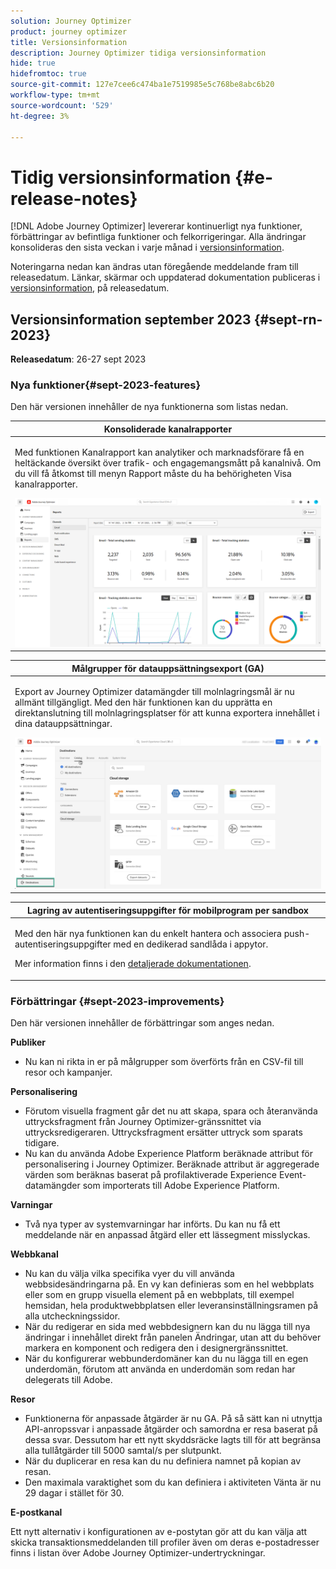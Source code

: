 ```yaml
---
solution: Journey Optimizer
product: journey optimizer
title: Versionsinformation
description: Journey Optimizer tidiga versionsinformation
hide: true
hidefromtoc: true
source-git-commit: 127e7cee6c474ba1e7519985e5c768be8abc6b20
workflow-type: tm+mt
source-wordcount: '529'
ht-degree: 3%

---
```


# Tidig versionsinformation {#e-release-notes}

[!DNL Adobe Journey Optimizer] levererar kontinuerligt nya funktioner, förbättringar av befintliga funktioner och felkorrigeringar. Alla ändringar konsolideras den sista veckan i varje månad i [versionsinformation](release-notes.md).

Noteringarna nedan kan ändras utan föregående meddelande fram till releasedatum. Länkar, skärmar och uppdaterad dokumentation publiceras i [versionsinformation](release-notes.md), på releasedatum.

## Versionsinformation september 2023 {#sept-rn-2023}

**Releasedatum**: 26-27 sept 2023

### Nya funktioner{#sept-2023-features}

Den här versionen innehåller de nya funktionerna som listas nedan.


<table>
<thead>
<tr>
<th><strong>Konsoliderade kanalrapporter</strong><br/></th>
</tr>
</thead>
<tbody>
<tr>
<td>
<p>Med funktionen Kanalrapport kan analytiker och marknadsförare få en heltäckande översikt över trafik- och engagemangsmått på kanalnivå. Om du vill få åtkomst till menyn Rapport måste du ha behörigheten Visa kanalrapporter.</p>
<img src="assets/channel-reports.png"/>
<!--p>For more information, refer to the <a href="../in-app/get-started-in-app.md">detailed documentation</a>.</p-->
</tr>
</tbody>
</table>


<table>
<thead>
<tr>
<th><strong>Målgrupper för datauppsättningsexport (GA)</strong><br/></th>
</tr>
</thead>
<tbody>
<tr>
<td>
<p>Export av Journey Optimizer datamängder till molnlagringsmål är nu allmänt tillgängligt. Med den här funktionen kan du upprätta en direktanslutning till molnlagringsplatser för att kunna exportera innehållet i dina datauppsättningar.</p>
<img src="../data/assets/dataset-export-setup.png">
<!--p>For more information, refer to the <a href="../audience/get-started-audience-orchestration.md">detailed documentation</a>.</p-->
</td>
</tr>
</tbody>
</table>

<table>
<thead>
<tr>
<th><strong>Lagring av autentiseringsuppgifter för mobilprogram per sandbox</strong><br/></th>
</tr>
</thead>
<tbody>
<tr>
<td>
<p>Med den här nya funktionen kan du enkelt hantera och associera push-autentiseringsuppgifter med en dedikerad sandlåda i appytor.</p>
<p>Mer information finns i den <a href="../in-app/inapp-configuration.md">detaljerade dokumentationen</a>.</p>
</tr>
</tbody>
</table>

### Förbättringar {#sept-2023-improvements}

Den här versionen innehåller de förbättringar som anges nedan.

**Publiker**

* Nu kan ni rikta in er på målgrupper som överförts från en CSV-fil till resor och kampanjer.
<!--* You can now target audiences resulting from composition workflows into journeys. -->

**Personalisering**

* Förutom visuella fragment går det nu att skapa, spara och återanvända uttrycksfragment från Journey Optimizer-gränssnittet via uttrycksredigeraren. Uttrycksfragment ersätter uttryck som sparats tidigare.
* Nu kan du använda Adobe Experience Platform beräknade attribut för personalisering i Journey Optimizer. Beräknade attribut är aggregerade värden som beräknas baserat på profilaktiverade Experience Event-datamängder som importerats till Adobe Experience Platform.

**Varningar**

* Två nya typer av systemvarningar har införts. Du kan nu få ett meddelande när en anpassad åtgärd eller ett lässegment misslyckas.

**Webbkanal**

* Nu kan du välja vilka specifika vyer du vill använda webbsidesändringarna på. En vy kan definieras som en hel webbplats eller som en grupp visuella element på en webbplats, till exempel hemsidan, hela produktwebbplatsen eller leveransinställningsramen på alla utcheckningssidor.
* När du redigerar en sida med webbdesignern kan du nu lägga till nya ändringar i innehållet direkt från panelen Ändringar, utan att du behöver markera en komponent och redigera den i designergränssnittet.
* När du konfigurerar webbunderdomäner kan du nu lägga till en egen underdomän, förutom att använda en underdomän som redan har delegerats till Adobe.

**Resor**

* Funktionerna för anpassade åtgärder är nu GA. På så sätt kan ni utnyttja API-anropssvar i anpassade åtgärder och samordna er resa baserat på dessa svar. Dessutom har ett nytt skyddsräcke lagts till för att begränsa alla tullåtgärder till 5000 samtal/s per slutpunkt.
* När du duplicerar en resa kan du nu definiera namnet på kopian av resan.
* Den maximala varaktighet som du kan definiera i aktiviteten Vänta är nu 29 dagar i stället för 30.

**E-postkanal**

Ett nytt alternativ i konfigurationen av e-postytan gör att du kan välja att skicka transaktionsmeddelanden till profiler även om deras e-postadresser finns i listan över Adobe Journey Optimizer-undertryckningar.

<!--**Decision management**

Enhancements have been made to the audience picker in journeys or campaigns, with the addition of new columns displaying the origin and update frequency of audiences.    -->